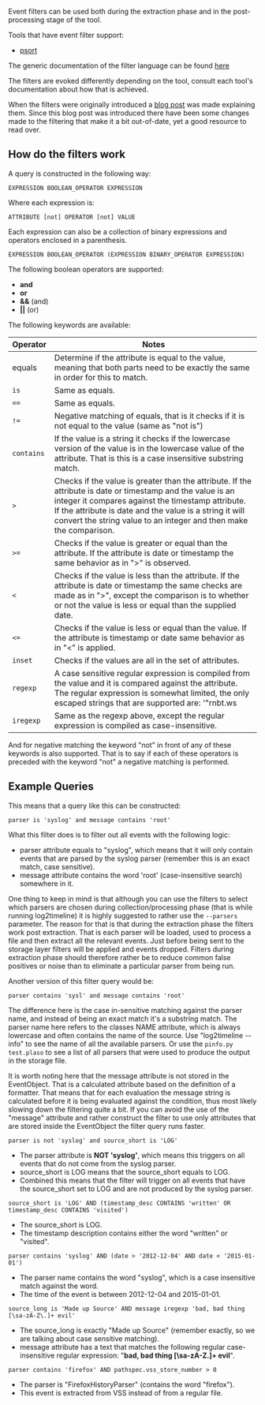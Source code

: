 Event filters can be used both during the extraction phase and in the post-processing stage of the tool.

Tools that have event filter support:
 + [psort](https://github.com/log2timeline/plaso/wiki/Using-psort#filtering)

The generic documentation of the filter language can be found [here](https://github.com/log2timeline/plaso/wiki/Objectfilter)

The filters are evoked differently depending on the tool, consult each tool's documentation about how that is achieved.

When the filters were originally introduced a [blog post](http://blog.kiddaland.net/2012/12/log2timeline-filtering-101.html) was made explaining them. Since this blog post was introduced there have been some changes made to the filtering that make it a bit out-of-date, yet a good resource to read over.

## How do the filters work

A query is constructed in the following way:

```
EXPRESSION BOOLEAN_OPERATOR EXPRESSION
```

Where each expression is:

```
ATTRIBUTE [not] OPERATOR [not] VALUE
```

Each expression can also be a collection of binary expressions and operators enclosed in a parenthesis.

```
EXPRESSION BOOLEAN_OPERATOR (EXPRESSION BINARY_OPERATOR EXPRESSION)
```

The following boolean operators are supported:

+ **and**
+ **or**
+ **&&** (and)
+ **||** (or)

The following keywords are available:

Operator | Notes
---- | ----
equals | Determine if the attribute is equal to the value, meaning that both parts need to be exactly the same in order for this to match.
`is` | Same as equals.
`==` | Same as equals.
`!=` | Negative matching of equals, that is it checks if it is not equal to the value (same as "not is") 
`contains` | If the value is a string it checks if the lowercase version of the value is in the lowercase value of the attribute. That is this is a case insensitive substring match.
`>` | Checks if the value is greater than the attribute. If the attribute is date or timestamp and the value is an integer it compares against the timestamp attribute. If the attribute is date and the value is a string it will convert the string value to an integer and then make the comparison.
`>=` | Checks if the value is greater or equal than the attribute. If the attribute is date or timestamp the same behavior as in ">" is observed.
`<` | Checks if the value is less than the attribute. If the attribute is date or timestamp the same checks are made as in ">", except the comparison is to whether or not the value is less or equal than the supplied date.
`<=` | Checks if the value is less or equal than the value. If the attribute is timestamp or date same behavior as in "<" is applied.
`inset` | Checks if the values are all in the set of attributes.
`regexp` | A case sensitive regular expression is compiled from the value and it is compared against the attribute. The regular expression is somewhat limited, the only escaped strings that are supported are: '"rnbt.ws 
`iregexp` | Same as the regexp above, except the regular expression is compiled as case-insensitive. 

And for negative matching the keyword "not" in front of any of these keywords is also supported. That is to say if each of these operators is preceded with the keyword "not" a negative matching is performed.

## Example Queries

This means that a query like this can be constructed:

```
parser is 'syslog' and message contains 'root'
```

What this filter does is to filter out all events with the following logic:
+ parser attribute equals to "syslog", which means that it will only contain events that are parsed by the syslog parser (remember this is an exact match, case sensitive).
+ message attribute contains the word 'root' (case-insensitive search) somewhere in it.

One thing to keep in mind is that although you can use the filters to select which parsers are chosen during collection/processing phase (that is while running log2timeline) it is highly suggested to rather use the ``--parsers`` parameter. The reason for that is that during the extraction phase the filters work post extraction. That is each parser will be loaded, used to process a file and then extract all the relevant events. Just before being sent to the storage layer filters will be applied and events dropped. Filters during extraction phase should therefore rather be to reduce common false positives or noise than to eliminate a particular parser from being run.

Another version of this filter query would be:

```
parser contains 'sysl' and message contains 'root'
```

The difference here is the case in-sensitive matching against the parser name, and instead of being an exact match it's a substring match. The parser name here refers to the classes NAME attribute, which is always lowercase and often contains the name of the source. Use "log2timeline --info" to see the name of all the available parsers. Or use the ```pinfo.py test.plaso``` to see a list of all parsers that were used to produce the output in the storage file.

It is worth noting here that the message attribute is not stored in the EventObject. That is a calculated attribute based on the definition of a formatter. That means that for each evaluation the message string is calculated before it is being evaluated against the condition, thus most likely slowing down the filtering quite a bit. If you can avoid the use of the "message" attribute and rather construct the filter to use only attributes that are stored inside the EventObject the filter query runs faster.

```
parser is not 'syslog' and source_short is 'LOG'
```

+ The parser attribute is **NOT 'syslog'**, which means this triggers on all events that do not come from the syslog parser.
+ source_short is LOG means that the source_short equals to LOG.
+ Combined this means that the filter will trigger on all events that have the source_short set to LOG and are not produced by the syslog parser.

```
source_short is 'LOG' AND (timestamp_desc CONTAINS 'written' OR timestamp_desc CONTAINS 'visited')
```

+ The source_short is LOG.
+ The timestamp description contains either the word "written" or "visited".

```
parser contains 'syslog' AND (date > '2012-12-04' AND date < '2015-01-01')
```

+ The parser name contains the word "syslog", which is a case insensitive match against the word.
+ The time of the event is between 2012-12-04 and 2015-01-01.

```
source_long is 'Made up Source' AND message iregexp 'bad, bad thing [\sa-zA-Z\.]+ evil'
```

+ The source_long is exactly "Made up Source" (remember exactly, so we are talking about case sensitive matching).
+ message attribute has a text that matches the following regular case-insensitive regular expression: "**bad, bad thing [\sa-zA-Z\.]+ evil**".

```
parser contains 'firefox' AND pathspec.vss_store_number > 0
```

+ The parser is "FirefoxHistoryParser" (contains the word "firefox").
+ This event is extracted from VSS instead of from a regular file.